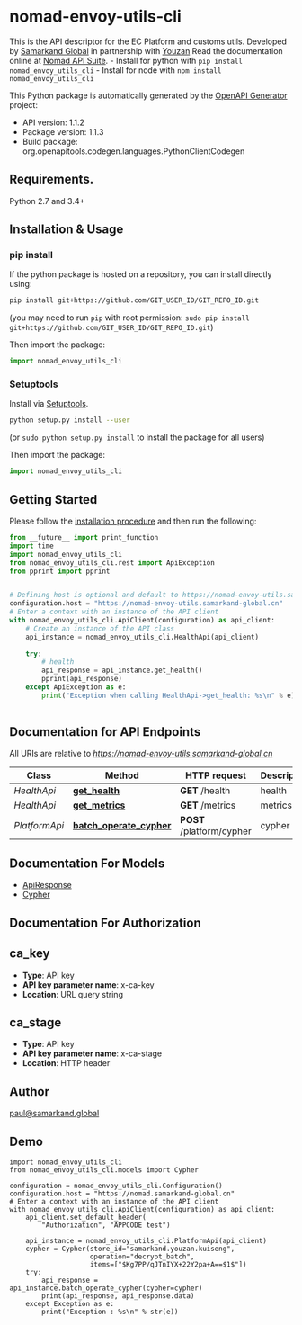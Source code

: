 # nomad-envoy-utils-cli
This is the API descriptor for the EC Platform and customs utils. Developed by [Samarkand Global](https://samarkand.global) in partnership with [Youzan](https://www.youzan.com/) Read the documentation online at [Nomad API Suite](https://api.samarkand.io/). - Install for python with `pip install nomad_envoy_utils_cli` - Install for node with `npm install nomad_envoy_utils_cli`

This Python package is automatically generated by the [OpenAPI Generator](https://openapi-generator.tech) project:

- API version: 1.1.2
- Package version: 1.1.3
- Build package: org.openapitools.codegen.languages.PythonClientCodegen

## Requirements.

Python 2.7 and 3.4+

## Installation & Usage
### pip install

If the python package is hosted on a repository, you can install directly using:

```sh
pip install git+https://github.com/GIT_USER_ID/GIT_REPO_ID.git
```
(you may need to run `pip` with root permission: `sudo pip install git+https://github.com/GIT_USER_ID/GIT_REPO_ID.git`)

Then import the package:
```python
import nomad_envoy_utils_cli
```

### Setuptools

Install via [Setuptools](http://pypi.python.org/pypi/setuptools).

```sh
python setup.py install --user
```
(or `sudo python setup.py install` to install the package for all users)

Then import the package:
```python
import nomad_envoy_utils_cli
```

## Getting Started

Please follow the [installation procedure](#installation--usage) and then run the following:

```python
from __future__ import print_function
import time
import nomad_envoy_utils_cli
from nomad_envoy_utils_cli.rest import ApiException
from pprint import pprint


# Defining host is optional and default to https://nomad-envoy-utils.samarkand-global.cn
configuration.host = "https://nomad-envoy-utils.samarkand-global.cn"
# Enter a context with an instance of the API client
with nomad_envoy_utils_cli.ApiClient(configuration) as api_client:
    # Create an instance of the API class
    api_instance = nomad_envoy_utils_cli.HealthApi(api_client)
    
    try:
        # health
        api_response = api_instance.get_health()
        pprint(api_response)
    except ApiException as e:
        print("Exception when calling HealthApi->get_health: %s\n" % e)
    
```

## Documentation for API Endpoints

All URIs are relative to *https://nomad-envoy-utils.samarkand-global.cn*

Class | Method | HTTP request | Description
------------ | ------------- | ------------- | -------------
*HealthApi* | [**get_health**](docs/HealthApi.md#get_health) | **GET** /health | health
*HealthApi* | [**get_metrics**](docs/HealthApi.md#get_metrics) | **GET** /metrics | metrics
*PlatformApi* | [**batch_operate_cypher**](docs/PlatformApi.md#batch_operate_cypher) | **POST** /platform/cypher | cypher


## Documentation For Models

 - [ApiResponse](docs/ApiResponse.md)
 - [Cypher](docs/Cypher.md)


## Documentation For Authorization


## ca_key

- **Type**: API key
- **API key parameter name**: x-ca-key
- **Location**: URL query string


## ca_stage

- **Type**: API key
- **API key parameter name**: x-ca-stage
- **Location**: HTTP header


## Author

paul@samarkand.global



## Demo 
```
import nomad_envoy_utils_cli
from nomad_envoy_utils_cli.models import Cypher

configuration = nomad_envoy_utils_cli.Configuration()
configuration.host = "https://nomad.samarkand-global.cn"
# Enter a context with an instance of the API client
with nomad_envoy_utils_cli.ApiClient(configuration) as api_client:
    api_client.set_default_header(
        "Authorization", "APPCODE test")

    api_instance = nomad_envoy_utils_cli.PlatformApi(api_client)
    cypher = Cypher(store_id="samarkand.youzan.kuiseng",
                    operation="decrypt_batch",
                    items=["$Kg7PP/qJTnIYX+22Y2pa+A==$1$"])
    try:
        api_response = api_instance.batch_operate_cypher(cypher=cypher)
        print(api_response, api_response.data)
    except Exception as e:
        print("Exception : %s\n" % str(e))
```

